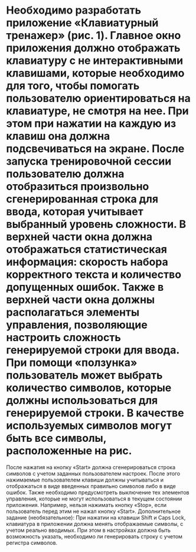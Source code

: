 # Необходимо разработать приложение «Клавиатурный тренажер» (рис. 1). Главное окно приложения должно отображать клавиатуру с не интерактивными клавишами, которые необходимо для того, чтобы помогать пользователю ориентироваться на клавиатуре, не смотря на нее. При этом при нажатии на каждую из клавиш она должна подсвечиваться на экране. После запуска тренировочной сессии пользователю должна отобразиться произвольно сгенерированная строка для ввода, которая учитывает выбранный уровень сложности. В верхней части окна должна отображаться статистическая информация: скорость набора корректного текста и количество допущенных ошибок. Также в верхней части окна должны располагаться элементы управления, позволяющие настроить сложность генерируемой строки для ввода. При помощи «ползунка» пользователь может выбрать количество символов, которые должны использоваться для генерируемой строки. В качестве используемых символов могут быть все символы, расположенные на рис.
После нажатия на кнопку «Start» должна сгенерироваться строка символов с учетом заданных пользователем настроек. После этого нажимаемые пользователем клавиши должны учитываться и отображаться в виде введенных правильно символов либо в виде ошибок.
Также необходимо предусмотреть выключение тех элементов управления, которые не могут использоваться в текущем состоянии приложения. Например, нельзя нажимать кнопку «Stop», если пользователь перед этим не нажал кнопку «Start». Дополнительное задание (необязательное): При нажатии на клавиши Shift и Caps Lock, клавиатура в приложении должна менять отображаемые символы, с учетом реально вводимых. При этом в настройках должна быть возможность указать, необходимо ли генерировать строку с учетом регистра символов.
